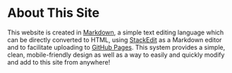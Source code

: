 # About This Site
This website is created in [Markdown](https://en.wikipedia.org/wiki/Markdown), a simple text editing language which can be directly converted to HTML, using [StackEdit](https://stackedit.io/) as a Markdown editor and to facilitate uploading to [GitHub Pages](https://pages.github.com/). This system provides a simple, clean, mobile-friendly design as well as a way to easily and quickly modify and add to this site from anywhere!
<!--stackedit_data:
eyJoaXN0b3J5IjpbLTUyNTM0MTc3NSwzMDE2MDAwODldfQ==
-->